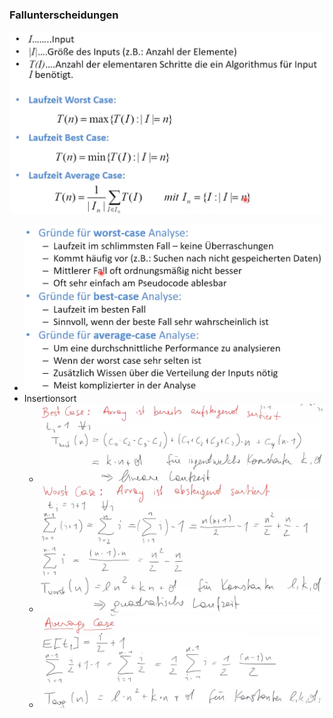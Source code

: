 ### Fallunterscheidungen
![](../../../../z_images/Pasted%20image%2020221014154919.png)
+ ![](../../../../z_images/Pasted%20image%2020221014155027.png)
+ Insertionsort
	+ ![](../../../../z_images/Pasted%20image%2020221014154730.png)
	+ ![](../../../../z_images/Pasted%20image%2020221014154752.png)
	+ ![](../../../../z_images/Pasted%20image%2020221014154817.png)
